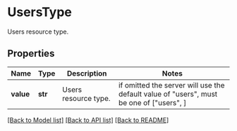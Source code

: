 # UsersType

Users resource type.
## Properties
Name | Type | Description | Notes
------------ | ------------- | ------------- | -------------
**value** | **str** | Users resource type. |  if omitted the server will use the default value of "users",  must be one of ["users", ]

[[Back to Model list]](README.md#documentation-for-models) [[Back to API list]](README.md#documentation-for-api-endpoints) [[Back to README]](README.md)


